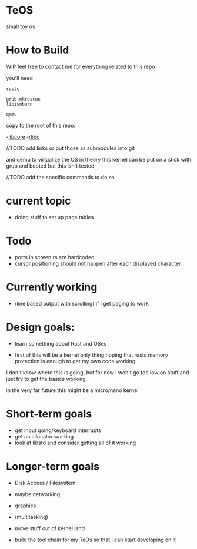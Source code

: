 # TeOS
small toy os

# How to Build
WIP
feel free to contact me for everything related to this repo

you'll need

    rustc

    grub-mkrescue
    libisoburn

    qemu

copy to the root of this repo:

-[libcore]
-[rlibc]

[libcore]: hhttps://github.com/rust-lang/rust/tree/master/src/libcore
[rlibc]: https://github.com/alexcrichton/rlibc

//TODO add links or put those as submodules into git

and qemu to virtualize the OS
in theory this kernel can be put on a stick with grub and booted but this isn't tested

//TODO add the specific commands to do so

# current topic
- doing stuff to set up page tables

# Todo
- ports in screen.rs are hardcoded
- cursor positioning should not happen after each displayed character

# Currently working
- (line based output with scrolling) if i get paging to work

# Design goals:
- learn something about Rust and OSes

- first of this will be a kernel only thing hoping that rusts memory protection is enough to get my own code working

I don't know where this is going, but for now i won't go too low on stuff and just try to get the basics working

in the very far future this might be a micro/nano kernel

# Short-term goals
- get input going/keyboard interrupts
- get an allocator working
- look at libstd and consider getting all of it working

# Longer-term goals
- Disk Access / Filesystem
- maybe networking
- graphics
- (multitasking)
- move stuff out of kernel land

- build the tool chain for my TeOs so that i can start developing on it

